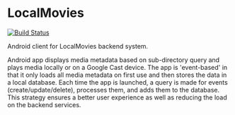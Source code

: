 <h1>LocalMovies</h1>

[![Build Status](https://nathanrahm-jenkins.ddns.net/buildStatus/icon?job=localmovies-android)](https://nathanrahm-jenkins.ddns.net/job/localmovies-android/)

Android client for LocalMovies backend system.

Android app displays media metadata based on sub-directory query and plays media locally or on a Google Cast device.
The app is 'event-based' in that it only loads all media metadata on first use and then stores the data in
a local database. Each time the app is launched, a query is made for events (create/update/delete), 
processes them, and adds them to the database. This strategy ensures a better user experience 
as well as reducing the load on the backend services.
